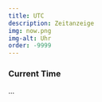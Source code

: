 ```yaml
---
title: UTC
description: Zeitanzeige
img: now.png
img-alt: Uhr
order: -9999
---
```



### Current Time
<span id="page_utc" class="utc-time">...</span>